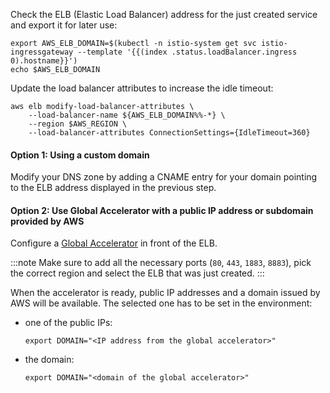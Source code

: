 Check the ELB (Elastic Load Balancer) address for the just created service and export it for later use:

```shell showLineNumbers
export AWS_ELB_DOMAIN=$(kubectl -n istio-system get svc istio-ingressgateway --template '{{(index .status.loadBalancer.ingress 0).hostname}}')
echo $AWS_ELB_DOMAIN
```

Update the load balancer attributes to increase the idle timeout:

```shell showLineNumbers
aws elb modify-load-balancer-attributes \
    --load-balancer-name ${AWS_ELB_DOMAIN%%-*} \
    --region $AWS_REGION \
    --load-balancer-attributes ConnectionSettings={IdleTimeout=360}
```

#### Option 1: Using a custom domain

Modify your DNS zone by adding a CNAME entry for your domain pointing to the ELB address displayed in the previous step.

#### Option 2: Use Global Accelerator with a public IP address or subdomain provided by AWS

Configure a [Global Accelerator](https://aws.amazon.com/global-accelerator/) in front of the ELB.

:::note
Make sure to add all the necessary ports (`80`, `443`, `1883`, `8883`), pick the correct region and select the ELB
that was just created.
:::

When the accelerator is ready, public IP addresses and a domain issued by AWS will be available. The selected one has to
be set in the environment:

* one of the public IPs:

  ```shell
  export DOMAIN="<IP address from the global accelerator>"
  ```

* the domain:

  ```shell
  export DOMAIN="<domain of the global accelerator>"
  ```

